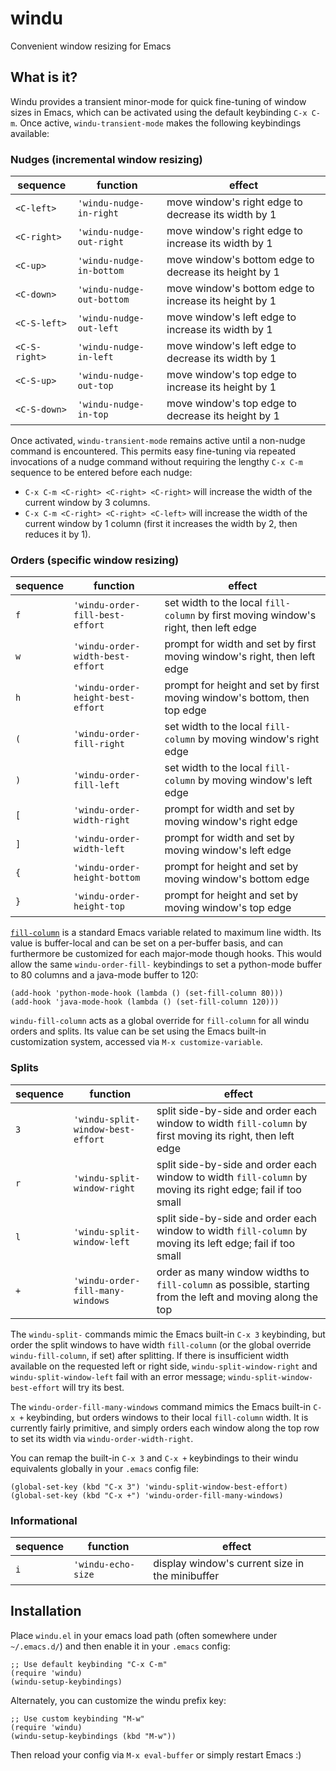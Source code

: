 # windu
Convenient window resizing for Emacs

## What is it?
Windu provides a transient minor-mode for quick fine-tuning of window sizes in Emacs, which can be activated using the default keybinding `C-x C-m`.  Once active, `windu-transient-mode` makes the following keybindings available:

### Nudges (incremental window resizing)
| sequence | function | effect |
| -------- | -------- | ------ |
| `<C-left>`  | `'windu-nudge-in-right` | move window's right edge to decrease its width by 1 |
| `<C-right>` | `'windu-nudge-out-right` | move window's right edge to increase its width by 1 |
| `<C-up>` | `'windu-nudge-in-bottom` | move window's bottom edge to decrease its height by 1 |
| `<C-down>` | `'windu-nudge-out-bottom` | move window's bottom edge to increase its height by 1 |
| `<C-S-left>`  | `'windu-nudge-out-left` | move window's left edge to increase its width by 1 |
| `<C-S-right>` | `'windu-nudge-in-left` | move window's left edge to decrease its width by 1 |
| `<C-S-up>` | `'windu-nudge-out-top` | move window's top edge to increase its height by 1 |
| `<C-S-down>` | `'windu-nudge-in-top` | move window's top edge to decrease its height by 1 |

Once activated, `windu-transient-mode` remains active until a non-nudge command is encountered.  This permits easy fine-tuning via repeated invocations of a nudge command without requiring the lengthy `C-x C-m` sequence to be entered before each nudge:

* `C-x C-m <C-right> <C-right> <C-right>` will increase the width of the current window by 3 columns.
* `C-x C-m <C-right> <C-right> <C-left>` will increase the width of the current window by 1 column (first it increases the width by 2, then reduces it by 1).

### Orders (specific window resizing)
| sequence | function | effect |
| -------- | -------- | ------ |
| `f` | `'windu-order-fill-best-effort` | set width to the local `fill-column` by first moving window's right, then left edge |
| `w` | `'windu-order-width-best-effort` | prompt for width and set by first moving window's right, then left edge |
| `h` | `'windu-order-height-best-effort` | prompt for height and set by first moving window's bottom, then top edge |
| `(` | `'windu-order-fill-right` | set width to the local `fill-column` by moving window's right edge |
| `)` | `'windu-order-fill-left` | set width to the local `fill-column` by moving window's left edge |
| `[` | `'windu-order-width-right` | prompt for width and set by moving window's right edge |
| `]` | `'windu-order-width-left` | prompt for width and set by moving window's left edge |
| `{` | `'windu-order-height-bottom` | prompt for height and set by moving window's bottom edge |
| `}` | `'windu-order-height-top` | prompt for height and set by moving window's top edge |

[`fill-column`](https://www.gnu.org/software/emacs/manual/html_node/emacs/Fill-Commands.html) is a standard Emacs variable related to maximum line width.  Its value is buffer-local and can be set on a per-buffer basis, and can furthermore be customized for each major-mode though hooks.  This would allow the same `windu-order-fill-` keybindings to set a python-mode buffer to 80 columns and a java-mode buffer to 120:

```elisp
(add-hook 'python-mode-hook (lambda () (set-fill-column 80)))
(add-hook 'java-mode-hook (lambda () (set-fill-column 120)))
```

`windu-fill-column` acts as a global override for `fill-column` for all windu orders and splits. Its value can be set using the Emacs built-in customization system, accessed via `M-x customize-variable`.

### Splits
| sequence | function | effect |
| -------- | -------- | ------ |
| `3` | `'windu-split-window-best-effort` | split side-by-side and order each window to width `fill-column` by first moving its right, then left edge |
| `r` | `'windu-split-window-right` | split side-by-side and order each window to width `fill-column` by moving its right edge; fail if too small |
| `l` | `'windu-split-window-left` | split side-by-side and order each window to width `fill-column` by moving its left edge; fail if too small |
| `+` | `'windu-order-fill-many-windows` | order as many window widths to `fill-column` as possible, starting from the left and moving along the top |

The `windu-split-` commands mimic the Emacs built-in `C-x 3` keybinding, but order the split windows to have width `fill-column` (or the global override `windu-fill-column`, if set) after splitting. If there is insufficient width available on the requested left or right side, `windu-split-window-right` and `windu-split-window-left` fail with an error message; `windu-split-window-best-effort` will try its best.

The `windu-order-fill-many-windows` command mimics the Emacs built-in `C-x +` keybinding, but orders windows to their local `fill-column` width. It is currently fairly primitive, and simply orders each window along the top row to set its width via `windu-order-width-right`.

You can remap the built-in `C-x 3` and `C-x +` keybindings to their windu equivalents globally in your `.emacs` config file:

```elisp
(global-set-key (kbd "C-x 3") 'windu-split-window-best-effort)
(global-set-key (kbd "C-x +") 'windu-order-fill-many-windows)
```

### Informational
| sequence | function | effect |
| -------- | -------- | ------ |
| `i` | `'windu-echo-size` | display window's current size in the minibuffer |

## Installation

Place `windu.el` in your emacs load path (often somewhere under `~/.emacs.d/`) and then enable it in your `.emacs` config:

```elisp
;; Use default keybinding "C-x C-m"
(require 'windu)
(windu-setup-keybindings)
```

Alternately, you can customize the windu prefix key:

```elisp
;; Use custom keybinding "M-w"
(require 'windu)
(windu-setup-keybindings (kbd "M-w"))
```

Then reload your config via `M-x eval-buffer` or simply restart Emacs :)